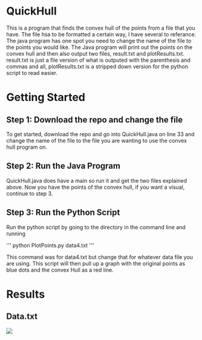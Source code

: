 # QuickHull
This is a program that finds the convex hull of the points from a file that you have. The file hsa to be formatted a certain way, I have several to referance. The java program has one spot you need to change the name of the file to the points you would like. The Java program will print out the points on the convex hull and then also output two files, result.txt and plotResults.txt. result.txt is just a file version of what is outputed with the parenthesis and commas and all, plotResults.txt is a stripped down version for the python script to read easier.


# Getting Started

## Step 1:  Download the repo and change the file
To get started, download the repo and go into QuickHull.java on line 33 and change the name of the file to the file you are wanting to use the convex hull program on. 

## Step 2: Run the Java Program
QuickHull.java does have a main so run it and get the two files explained above. Now you have the points of the convex hull, if you want a visual, continue to step 3.

## Step 3: Run the Python Script
Run the python script by going to the directory in the command line and running 

'''
python PlotPoints.py data4.txt
'''

This command was for data4.txt but change that for whatever data file you are using. This script will then pull up a graph with the original points as blue dots and the convex Hull as a red line.

# Results

## Data.txt

<img src = "https://github.com/Isaiaher/QuickHull/master/Images/data.png" />


